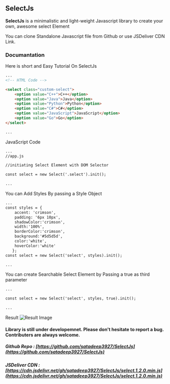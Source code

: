 ## SelectJs

**SelectJs** is a minimalistic and light-weight Javascript library to create your own, awesome select Element

You can clone Standalone Javascript file from Github or use JSDeliver CDN Link.

### Documantation

Here is short and Easy Tutorial On SelectJs

```markdown
...
<!-- HTML Code -->

<select class="custom-select">
    <option value="C++">C++</option>
    <option value="Java">Java</option>
    <option value="Python">Python</option>
    <option value="C#">C#</option>
    <option value="JavaScript">JavaScript</option>
    <option value="Go">Go</option>
</select>

...
```
JavaScript Code

```markdown
...
//app.js

//initiating Select Element with DOM Selector

const select = new Select('.select').init();

...
```
You can Add Styles By passing a Style Object
```markdown
...
const styles = {
    accent: 'crimson',
    padding: '6px 10px',
    shadowColor:'crimson',
    width:'100%',
    borderColor:'crimson',
    background:'#5d5d5d',
    color:'white',
    hoverColor:'white'
   };
const select = new Select('select', styles).init();

...
```
You can create Searchable Select Element by Passing a true as third parameter
```markdown
...

const select = new Select('select', styles, true).init();

...
```
Result 
![Result Image](https://user-images.githubusercontent.com/63926708/151357140-68b39291-2b76-4b8a-a62b-f3f064ea4703.png)

#### Library is still under developemnet. Please don't hesitate to report a bug. Contributers are always welcome.
##### Github Repo : [https://github.com/satadeep3927/SelectJs](https://github.com/satadeep3927/SelectJs)
##### JSDeliver CDN : [https://cdn.jsdelivr.net/gh/satadeep3927/SelectJs/select.1.2.0.min.js](https://cdn.jsdelivr.net/gh/satadeep3927/SelectJs/select.1.2.0.min.js)

